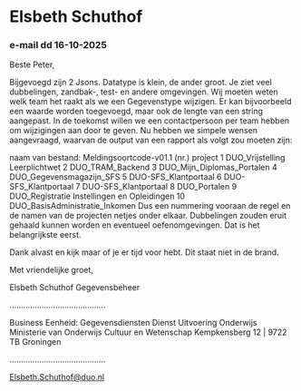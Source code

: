 # Elsbeth Schuthof

### e-mail dd 16-10-2025

Beste Peter,
 
Bijgevoegd zijn 2 Jsons. Datatype is klein, de ander groot.
Je ziet veel dubbelingen, zandbak-, test- en andere omgevingen.
Wij moeten weten welk team het raakt als we een Gegevenstype wijzigen. Er kan bijvoorbeeld een waarde worden toegevoegd, maar ook de lengte van een string aangepast.
In de toekomst willen we een contactpersoon per team hebben om wijzigingen aan door te geven.
Nu hebben we simpele wensen aangevraagd, waarvan de output van een rapport als volgt zou moeten zijn:
 
naam van bestand: Meldingsoortcode-v01.1
(nr.)
project
1
DUO_Vrijstelling Leerplichtwet
2
DUO_TRAM_Backend
3
DUO_Mijn_Diplomas_Portalen
4
DUO_Gegevensmagazijn_SFS
5
DUO-SFS_Klantportaal
6
DUO-SFS_Klantportaal
7
DUO-SFS_Klantportaal
8
DUO_Portalen
9
DUO_Registratie Instellingen en Opleidingen
10
DUO_BasisAdministratie_Inkomen
Dus een nummering vooraan de regel en de namen van de projecten netjes onder elkaar.
Dubbelingen zouden eruit gehaald kunnen worden en eventueel oefenomgevingen.
Dat is het belangrijkste eerst.
 
Dank alvast en kijk maar of je er tijd voor hebt. Dit staat niet in de brand.
 
 
 
Met vriendelijke groet,
 
Elsbeth Schuthof
Gegevensbeheer

..........................................

Business Eenheid: Gegevensdiensten Dienst Uitvoering Onderwijs
Ministerie van Onderwijs Cultuur en Wetenschap
Kempkensberg 12 | 9722 TB Groningen

..........................................

Elsbeth.Schuthof@duo.nl